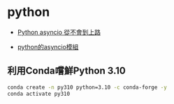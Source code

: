 # python

- [Python asyncio 從不會到上路](https://myapollo.com.tw/zh-tw/begin-to-asyncio/)

- [python的asyncio模組](https://ithelp.ithome.com.tw/users/20107274/articles)

## 利用Conda嚐鮮Python 3.10

```sh
conda create -n py310 python=3.10 -c conda-forge -y
conda activate py310
```

